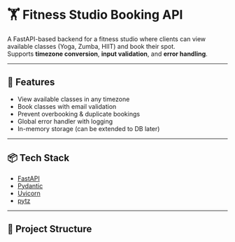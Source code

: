 # 🏋️ Fitness Studio Booking API

A FastAPI-based backend for a fitness studio where clients can view available classes (Yoga, Zumba, HIIT) and book their spot.  
Supports **timezone conversion**, **input validation**, and **error handling**.

---

## 🚀 Features
- View available classes in any timezone
- Book classes with email validation
- Prevent overbooking & duplicate bookings
- Global error handler with logging
- In-memory storage (can be extended to DB later)

---

## 📦 Tech Stack
- [FastAPI](https://fastapi.tiangolo.com/)
- [Pydantic](https://docs.pydantic.dev/)
- [Uvicorn](https://www.uvicorn.org/)
- [pytz](https://pypi.org/project/pytz/)

---

## 📂 Project Structure

